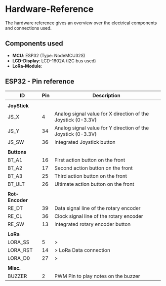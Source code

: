# Hardware-Reference

The hardware reference gives an overview over the electrical components and connections used.

## Components used

- **MCU**: ESP32 (Type: NodeMCU32S)
- **LCD-Display**: LCD-1602A (I2C bus used)
- **LoRa-Module**: 

## ESP32 - Pin reference 

| ID                | Pin   | Description                                                       |
|-------------------|-------|-------------------------------------------------------------------|
|                   |       |                                                                   |
| **JoyStick**      |       |                                                                   | 
| JS_X              | 4     | Analog signal value for X direction of the Joystick (0-3.3V)      |
| JS_Y              | 34    | Analog signal value for Y direction of the Joystick (0-3.3V)      |
| JS_SW             | 36    | Integrated Joystick button                                        |
|                   |       |                                                                   |
| **Buttons**       |       |                                                                   |
| BT_A1             | 16    | First action button on the front                                  |
| BT_A2             | 17    | Second action button on the front                                 |
| BT_A3             | 25    | Third action button on the front                                  |
| BT_ULT            | 26    | Ultimate action button on the front                               |
|                   |       |                                                                   |
| **Rot-Encoder**   |       |                                                                   |
| RE_DT             | 39    | Data signal line of the rotary encoder                            |
| RE_CL             | 36    | Clock signal line of the rotary encoder                           |
| RE_SW             | 13    | Integrated rotary encoder button                                  |
|                   |       |                                                                   |
| **LoRa**          |       |                                                                   |
| LORA_SS           | 5     | >                                                                 |
| LORA_RST          | 14    | > LoRa Data connection                                            |
| LORA_D0           | 27    | >                                                                 |
|                   |       |                                                                   |
| **Misc.**         |       |                                                                   |
| BUZZER            | 2     | PWM Pin to play notes on the buzzer                               |
